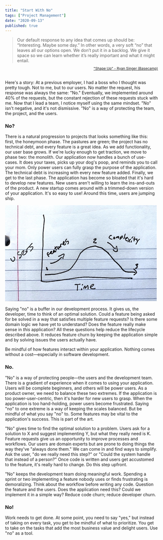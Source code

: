 ```yaml
---
title: "Start With No"
tags: ["Project Management"]
date: "2020-09-13"
published: true
---
```


> Our default response to any idea that comes up should be: “Interesting. Maybe some day.” In other words, a very soft “no” that leaves all our options open. We don’t put it in a backlog. We give it space so we can learn whether it’s really important and what it might entail.

<div style="text-align: right; margin-bottom: 20px;">
    <sub style="margin-top: 0; position: relative; top: -10px;">
        <a href="https://basecamp.com/shapeup/1.2-chapter-03#responding-to-raw-ideas">"Shape Up" - Ryan Singer (Basecamp)</a>
    </sub>
</div>

Here's a story: At a previous employer, I had a boss who I thought was pretty tough. Not to me, but to our users. No matter the request, his response was always the same: "No." Eventually, we implemented around 40% of the requests, but the constant rejection of these requests stuck with me. Now that I lead a team, I notice myself using the same mindset. "No" isn't negative, and it's not dismissive. "No" is a way of protecting the team, the project, and the users.

### No?

There is a natural progression to projects that looks something like this: first, the honeymoon phase. The pastures are green; the project has no technical debt, and every feature is a great idea. As we add functionality, our user base grows. If we're lucky enough to get traction, we move to phase two: the monolith. Our application now handles a bunch of use-cases. It does your taxes, picks up your dog's poop, and reminds you to call your mom. Only power users can fully grasp the purpose of the application. The technical debt is increasing with every new feature added. Finally, we get to the last phase. The application has become so bloated that it's hard to develop new features. New users aren't willing to learn the ins-and-outs of the product. A new startup comes around with a trimmed-down version of your application. It's so easy to use! Around this time, users are jumping ship.

![Diagram showing a product's lifecycle](./feature-graph.jpg)

Saying "no" is a buffer in our development process. It gives us, the developer, time to think of an optimal solution. Could a feature being asked for be solved in a way that satisfies multiple feature requests? Is there some domain logic we have yet to understand? Does the feature really make sense in _this_ application? All these questions help reduce the lifecycle described above. It reduces feature churn by keeping the application simple and by solving issues the users actually have.

Be mindful of how features interact within your application. Nothing comes without a cost—especially in software development.

### No.

"No" is a way of protecting people—the users and the development team. There is a gradient of experience when it comes to using your application. Users will be complete beginners, and others will be power users. As a product owner, we need to balance these two extremes. If the application is too power-user-centric, then it's harder for new users to grasp. When the application is too hand-holding, power users become frustrated. Saying "no" to one extreme is a way of keeping the scales balanced. But be mindful of what you say "no" to. Some features may be vital to the application's success. This is part of the art.

"No" gives time to find the optimal solution to a problem. Users ask for a solution to X and suggest implementing Y, but what they really need is K. Feature requests give us an opportunity to improve processes and workflows. Our users are domain experts but are prone to doing things the way they've "always done them." We can come in and find ways to simplify. Ask the user, "do we really need this step?" or "Could the system handle that instead of a person?" Once code is written and users get accustomed to the feature, it's really hard to change. Do this step upfront.

"No" keeps the development team doing meaningful work. Spending a sprint or two implementing a feature nobody uses or finds frustrating is demoralizing. Think about the workflow before writing any code. Question the feature and the users. Does the application need this? Could we implement it in a simple way? Reduce code churn; reduce developer churn.

### No!

Work needs to get done. At some point, you need to say "yes," but instead of taking on every task, you get to be mindful of what to prioritize. You get to take on the tasks that add the most business value and delight users. Use "no" as a tool.
